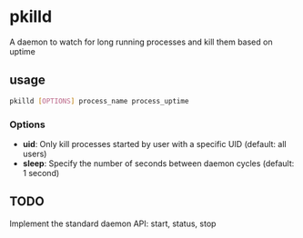 # pkilld
A daemon to watch for long running processes and kill them based on uptime

## usage
```sh
pkilld [OPTIONS] process_name process_uptime
```
### Options
  * **uid**: Only kill processes started by user with a specific UID (default: all users)
  * **sleep**: Specify the number of seconds between daemon cycles (default: 1 second)
  
## TODO
Implement the standard daemon API: start, status, stop
